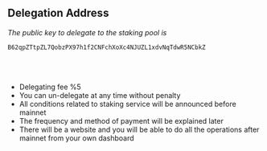 ## Delegation Address
*The public key to delegate to the staking pool is*  
```diff
B62qpZTtpZL7QobzPX97h1f2CNFchXoXc4NJUZL1xdvNqTdwR5NCbkZ  
```
<br/><br/>

* Delegating fee %5
* You can un-delegate at any time without penalty
* All conditions related to staking service will be announced before mainnet
* The frequency and method of payment will be explained later
* There will be a website and you will be able to do all the operations after mainnet from your own dashboard
